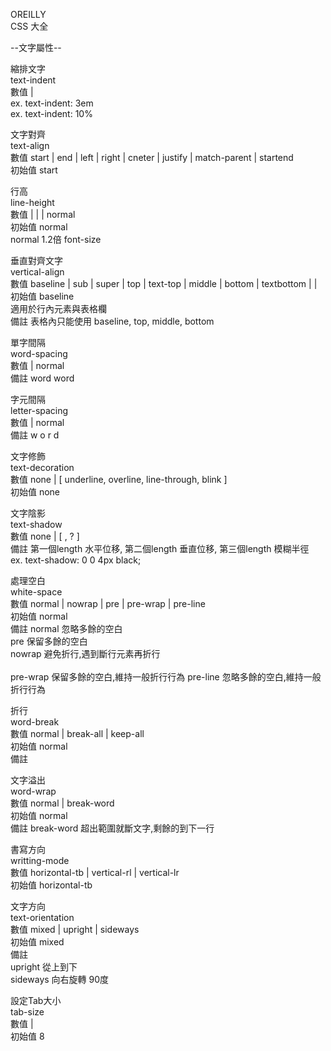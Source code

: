 
OREILLY  
CSS 大全  


--文字屬性--  

縮排文字  
text-indent  
數值  <length> | <percentage>  
ex. text-indent: 3em  
ex. text-indent: 10%  

文字對齊  
text-align  
數值  start | end | left | right | cneter | justify | match-parent | startend  
初始值 start  

行高  
line-height  
數值 <number> | <length> | <percentage> | normal  
初始值 normal  
normal 1.2倍 font-size  

垂直對齊文字  
vertical-align  
數值  baseline | sub | super | top | text-top | middle | bottom | textbottom | <length> | <percentage>  
初始值 baseline    
適用於行內元素與表格欄   
備註 表格內只能使用 baseline, top, middle, bottom  

單字間隔  
word-spacing  
數值 <length> | normal  
備註 word  word  

字元間隔  
letter-spacing  
數值 <length> | normal  
備註 w o r d  

文字修飾  
text-decoration  
數值  none | [ underline, overline, line-through, blink ]  
初始值 none  

文字陰影  
text-shadow  
數值  none | [ <length>, <length> <length> <length>? ]  
備註 第一個length 水平位移, 第二個length 垂直位移, 第三個length 模糊半徑  
ex. text-shadow: 0 0 4px black;  

處理空白  
white-space  
數值  normal | nowrap | pre | pre-wrap | pre-line  
初始值 normal  
備註 
normal  忽略多餘的空白  
pre  保留多餘的空白  
nowrap  避免折行,遇到斷行元素再折行 <br/>  
pre-wrap  保留多餘的空白,維持一般折行行為 
pre-line  忽略多餘的空白,維持一般折行行為  

折行  
word-break  
數值  normal | break-all | keep-all  
初始值  normal  
備註  

文字溢出  
word-wrap  
數值  normal | break-word  
初始值  normal  
備註  break-word 超出範圍就斷文字,剩餘的到下一行  

書寫方向  
writting-mode  
數值  horizontal-tb | vertical-rl | vertical-lr  
初始值  horizontal-tb  

文字方向  
text-orientation  
數值  mixed | upright | sideways  
初始值  mixed  
備註  
upright  從上到下  
sideways  向右旋轉 90度  

設定Tab大小  
tab-size  
數值  <length> | <integer>  
初始值  8  

